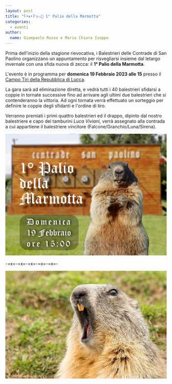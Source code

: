```yaml
---
layout: post
title: "ʕ•ᴥ•ʔっ⚔️🎯 1° Palio della Marmotta"
categories:
  - eventi
author:
  name: Giampaolo Russo e Maria Chiara Isoppo
---
```


Prima dell'inizio della stagione rievocativa, i Balestrieri delle Contrade di San Paolino organizzano un appuntamento per risvegliarsi insieme dal letargo invernale con una sfida nuova di zecca: il **1° Palio della Marmotta**.

L'evento è in programma per **domenica 19 Febbraio 2023 alle 15** presso il [Campo Tiri della Repubblica di Lucca](https://goo.gl/maps/soimyQ8axTkZRJ6FA).

<!-- more -->

La gara sarà ad eliminazione diretta, e vedrà tutti i 40 balestrieri sfidarsi a coppie in tornate successive fino ad arrivare agli ultimi due balestrieri che si contenderanno la vittoria. Ad ogni tornata verrà effettuato un sorteggio per definire le coppie degli sfidanti e l'ordine di tiro.

Verranno premiati i primi quattro balestrieri ed il drappo, dipinto dal nostro balestriere e capo dei tamburini *Luca Viviani*, verrà assegnato alla contrada a cui appartiene il balestriere vincitore (Falcone/Granchio/Luna/Sirena).

![locandina evento](/assets/images/2023/230219-palio-marmotta-banner1.jpg)

-=x=-=x=-=x=-=x=-=x=-

![locandina evento](/assets/images/2023/230219-palio-marmotta-banner2.jpg)
